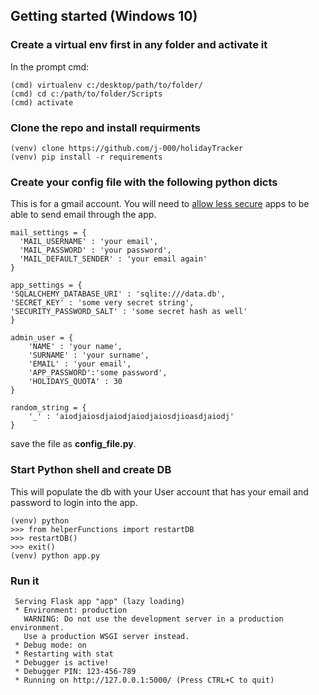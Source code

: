 ## Getting started (Windows 10)

### Create a virtual env first in any folder and activate it
In the prompt cmd:
```
(cmd) virtualenv c:/desktop/path/to/folder/
(cmd) cd c:/path/to/folder/Scripts
(cmd) activate
```

### Clone the repo and install requirments
```
(venv) clone https://github.com/j-000/holidayTracker
(venv) pip install -r requirements
```

### Create your config file with the following python dicts
This is for a gmail account. You will need to [allow less secure](https://myaccount.google.com/lesssecureapps?pli=1) apps to be able to send email through the app.
```
mail_settings = {
  'MAIL_USERNAME' : 'your email',
  'MAIL_PASSWORD' : 'your password',
  'MAIL_DEFAULT_SENDER' : 'your email again'
}

app_settings = {
'SQLALCHEMY_DATABASE_URI' : 'sqlite:///data.db',
'SECRET_KEY' : 'some very secret string',
'SECURITY_PASSWORD_SALT' : 'some secret hash as well'
}

admin_user = {
    'NAME' : 'your name',
    'SURNAME' : 'your surname',
    'EMAIL' : 'your email',
    'APP_PASSWORD':'some password',
    'HOLIDAYS_QUOTA' : 30
}

random_string = {
    '_' : 'aiodjaiosdjaiodjaiodjaiosdjioasdjaiodj'
}
```

save the file as **config_file.py**.

### Start Python shell and create DB
This will populate the db with your User account that has your email and password to login into the app.
```
(venv) python
>>> from helperFunctions import restartDB
>>> restartDB()
>>> exit()
(venv) python app.py
```

### Run it
```
 Serving Flask app "app" (lazy loading)
 * Environment: production
   WARNING: Do not use the development server in a production environment.
   Use a production WSGI server instead.
 * Debug mode: on
 * Restarting with stat
 * Debugger is active!
 * Debugger PIN: 123-456-789
 * Running on http://127.0.0.1:5000/ (Press CTRL+C to quit)
```
